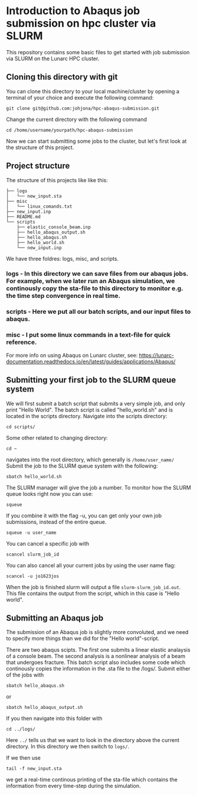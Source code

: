# Introduction to Abaqus job submission on hpc cluster via SLURM

This repository contains some basic files to get started with job submission via SLURM on the Lunarc HPC cluster. 

## Cloning this directory with git

You can clone this directory to your local machine/cluster by opening a terminal of your choice and execute the following command:
```
git clone git@github.com:johjona/hpc-abaqus-submission.git
```
Change the current directory with the following command
```
cd /home/username/yourpath/hpc-abaqus-submission
```
Now we can start submitting some jobs to the cluster, but let's first look at the structure of this project.

## Project structure

The structure of this projects like like this:
```
├── logs
│   └── new_input.sta
├── misc
│   └── linux_comands.txt
├── new_input.inp
├── README.md
└── scripts
    ├── elastic_console_beam.inp
    ├── hello_abaqus_output.sh
    ├── hello_abaqus.sh
    ├── hello_world.sh
    └── new_input.inp
```
We have three foldres: logs, misc, and scripts. 

### logs - In this directory we can save files from our abaqus jobs. For example, when we later run an Abaqus simulation, we continously copy the sta-file to this directory to monitor e.g. the time step convergence in real time.

### scripts - Here we put all our batch scripts, and our input files to abaqus.

### misc - I put some linux commands in a text-file for quick reference.

For more info on using Abaqus on Lunarc cluster, see: https://lunarc-documentation.readthedocs.io/en/latest/guides/applications/Abaqus/

## Submitting your first job to the SLURM queue system

We will first submit a batch script that submits a very simple job, and only print "Hello World". The batch script is called "hello_world.sh" and is located in the scripts directory. Navigate into the scripts directory:
```
cd scripts/
```
Some other related to changing directory:
```
cd ~
```
navigates into the root directory, which generally is ```/home/user_name/```
Submit the job to the SLURM queue system with the following:
```
sbatch hello_world.sh
```
The SLURM manager will give the job a number. To monitor how the SLURM queue looks right now you can use:
```
squeue
```
If you combine it with the flag -u, you can get only your own job submissions, instead of the entire queue.
```
squeue -u user_name
```
You can cancel a specific job with
```
scancel slurm_job_id
```
You can also cancel all your current jobs by using the user name flag:
```
scancel -u jo1623jos
```
When the job is finished slurm will output a file ```slurm-slurm_job_id.out```. This file contains the output from the script, which in this case is "Hello world".

## Submitting an Abaqus job

The submission of an Abaqus job is slightly more convoluted, and we need to specify more things than we did for the "Hello world"-script. 

There are two abaqus scipts. The first one submits a linear elastic analaysis of a console beam. The second analysis is a nonlinear analysis of a beam that undergoes fracture. This batch script also includes some code which continously copies the information in the .sta file to the /logs/. Submit either of the jobs with
```
sbatch hello_abaqus.sh
```
or 
```
sbatch hello_abaqus_output.sh
```
If you then navigate into this folder with
```
cd ../logs/
```
Here ```../``` tells us that we want to look in the directory above the current directory. In this directory we then switch to ```logs/```. 

If we then use

```
tail -f new_input.sta
```
we get a real-time continous printing of the sta-file which contains the information from every time-step during the simulation.







